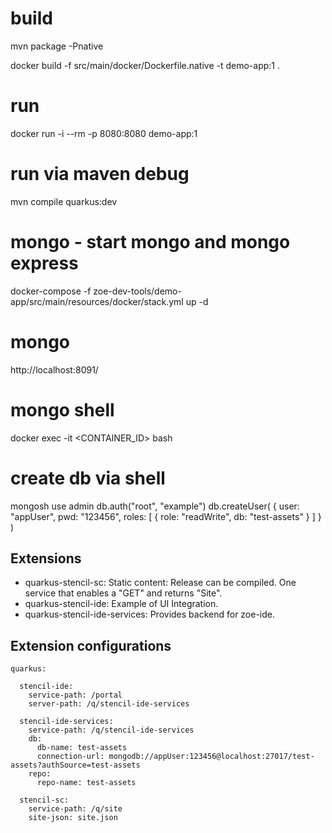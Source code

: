 # build
mvn package -Pnative

docker build -f src/main/docker/Dockerfile.native -t demo-app:1 .

# run
docker run -i --rm -p 8080:8080 demo-app:1

# run via maven debug
mvn compile quarkus:dev

# mongo - start mongo and mongo express 
docker-compose -f zoe-dev-tools/demo-app/src/main/resources/docker/stack.yml up -d

# mongo

http://localhost:8091/

# mongo shell
docker exec -it <CONTAINER_ID> bash

# create db via shell
mongosh
use admin
db.auth("root", "example")
db.createUser( { user: "appUser", pwd: "123456", roles: [ { role: "readWrite", db: "test-assets" } ] } )


## Extensions

* quarkus-stencil-sc: Static content: Release can be compiled. One service that enables a "GET" and returns "Site".
* quarkus-stencil-ide: Example of UI Integration. 
* quarkus-stencil-ide-services: Provides backend for zoe-ide.

## Extension configurations

```
quarkus:

  stencil-ide:
    service-path: /portal
    server-path: /q/stencil-ide-services

  stencil-ide-services:
    service-path: /q/stencil-ide-services
    db:
      db-name: test-assets
      connection-url: mongodb://appUser:123456@localhost:27017/test-assets?authSource=test-assets
    repo:
      repo-name: test-assets

  stencil-sc:
    service-path: /q/site
    site-json: site.json
    
```
    